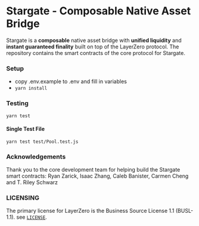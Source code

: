 # Stargate - Composable Native Asset Bridge

Stargate is a **composable** native asset bridge with **unified liquidity**  and **instant guaranteed finality**  built on top of the LayerZero protocol. The repository contains the smart contracts of the core protocol for Stargate.


### Setup
- copy .env.example to .env and fill in variables
- `yarn install`
### Testing
`yarn test`
#### Single Test File
`yarn test test/Pool.test.js`


### Acknowledgements 

Thank you to the core development team for helping build the Stargate smart contracts: Ryan Zarick, Isaac Zhang, Caleb Banister, Carmen Cheng and T. Riley Schwarz

### LICENSING

The primary license for LayerZero is the Business Source License 1.1 (BUSL-1.1). see [`LICENSE`](./LICENSE).
